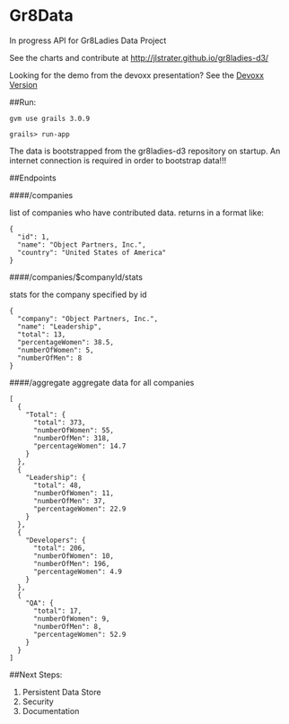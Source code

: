 # Gr8Data

In progress API for Gr8Ladies Data Project

See the charts and contribute at http://jlstrater.github.io/gr8ladies-d3/

Looking for the demo from the devoxx presentation? See the [Devoxx Version](https://github.com/jlstrater/gr8data/releases/tag/1.0)

##Run: 

  `gvm use grails 3.0.9`
  
  `grails> run-app`
  
  The data is bootstrapped from the gr8ladies-d3 repository on startup. An internet connection is required in order to bootstrap data!!!

##Endpoints

####/companies

list of companies who have contributed data.
returns in a format like:
    
    {
      "id": 1,
      "name": "Object Partners, Inc.",
      "country": "United States of America"
    }
  
####/companies/$companyId/stats

stats for the company specified by id

    {
      "company": "Object Partners, Inc.",
      "name": "Leadership",
      "total": 13,
      "percentageWomen": 38.5,
      "numberOfWomen": 5,
      "numberOfMen": 8
    }
    
####/aggregate
aggregate data for all companies

    [
      {
        "Total": {
          "total": 373,
          "numberOfWomen": 55,
          "numberOfMen": 318,
          "percentageWomen": 14.7
        }
      },
      {
        "Leadership": {
          "total": 48,
          "numberOfWomen": 11,
          "numberOfMen": 37,
          "percentageWomen": 22.9
        }
      },
      {
        "Developers": {
          "total": 206,
          "numberOfWomen": 10,
          "numberOfMen": 196,
          "percentageWomen": 4.9
        }
      },
      {
        "QA": {
          "total": 17,
          "numberOfWomen": 9,
          "numberOfMen": 8,
          "percentageWomen": 52.9
        }
      }
    ]

##Next Steps:

1. Persistent Data Store
2. Security
3. Documentation
